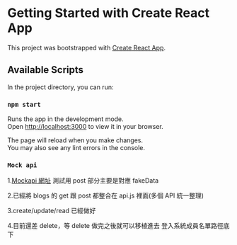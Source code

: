 # Getting Started with Create React App

This project was bootstrapped with [Create React App](https://github.com/facebook/create-react-app).

## Available Scripts

In the project directory, you can run:

### `npm start`

Runs the app in the development mode.\
Open [http://localhost:3000](http://localhost:3000) to view it in your browser.

The page will reload when you make changes.\
You may also see any lint errors in the console.

### `Mock api`

1.[Mockapi 網址](https://mockapi.io/projects/62f1f364b1098f150807dade) 測試用
post 部分主要是對應 fakeData

2.已經將 blogs 的 get 跟 post 都整合在 api.js 裡面(多個 API 統一整理)

3.create/update/read 已經做好

4.目前還差 delete，等 delete 做完之後就可以移植進去 登入系統成員名單路徑底下
